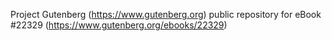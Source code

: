 Project Gutenberg (https://www.gutenberg.org) public repository for eBook #22329 (https://www.gutenberg.org/ebooks/22329)
